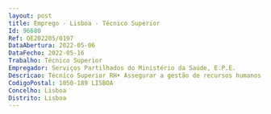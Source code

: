 ```yaml
--- 
layout: post
title: Emprego - Lisboa - Técnico Superior
Id: 96680
Ref: OE202205/0197
DataAbertura: 2022-05-06
DataFecho: 2022-05-16
Trabalho: Técnico Superior
Empregador: Serviços Partilhados do Ministério da Saúde, E.P.E.
Descricao: Técnico Superior RH• Assegurar a gestão de recursos humanos, no respeito pelas orientações superiores, de acordo com o quadro legislativo em vigor e normas do sector aplicáveis fazendo a interligação com diversas entidades e intervenientes • Assegurar o desenvolvimento e operacionalização dos processos de recrutamento e seleção, colaborando ativamente na recolha e identificação de necessidades, divulgação e captação de candidatos, triagem e aplicação de métodos e técnicas adequadas para a seleção dos candidatos • Apoiar a direção no desenvolvimento e implementação de outros projetos de desenvolvimento e gestão de recursos humanos.
CodigoPostal: 1050-189 LISBOA
Concelho: Lisboa
Distrito: Lisboa
--- 
```

